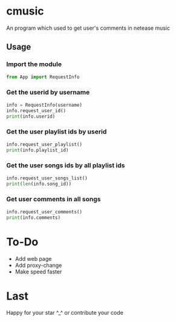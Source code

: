 # cmusic
An program which used to get user's comments in netease music 

## Usage
 
### Import the module
```python
from App import RequestInfo
```

### Get the userid by username

```python
info = RequestInfo(username)
info.request_user_id()
print(info.userid)
```
### Get the user playlist ids by userid

```python
info.request_user_playlist()
print(info.playlist_id)
```

### Get the user songs ids by all playlist ids
```python
info.request_user_songs_list()
print(len(info.song_id))

```
### Get user comments in all songs
```python
info.request_user_comments()
print(info.comments)
```

# To-Do

* Add web page 
* Add proxy-change 
* Make speed faster 


# Last
Happy for your star ^_^ or contribute your code

